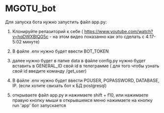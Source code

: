 # MGOTU_bot
Для запуска бота нужно запустить файл app.py:
1) Клонируйте репазиторий к себе ( https://www.youtube.com/watch?v=hqDWXBlQG5c - на этом видео показанно как это сделать с 4:17-5:02 минуте)

3) В файле .env нужно будет ввести  BOT_TOKEN

4) далее нужно будет в папке data в файле config.py нужно будет вставить в GENERAL_ID свой id в телеграмме ( для того чтобы узнать свой id введите команду /get_user)

5) В файле .env нужно будет ввести  PGUSER, PGPASSWORD, DATABASE, IP. (если хотите свизать бот к БД postgresql)

6) открываете файл app.py и нажимаете shift + f10, или нажимаете правую кнопку мыши в открывшемся меню нажимаете на кнопку run 'app'
 бот запускается
